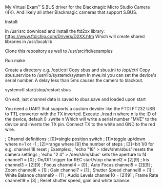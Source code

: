 My Virtual Exam™ S.BUS driver for the Blackmagic Micro Studio Camera (4K). And likely all other Blackmagic cameras that support S.BUS.Install:In /usr/src download and install the ftd2xx library:https://www.ftdichip.com/Drivers/D2XX.htmWhich will create shared libraries in /usr/local/libClone this repository as well to /usr/src/ftdi/examplesRun makeCreate a directory e.g. /opt/ctrlCopy sbus and sbus.ini to /opt/ctrlCopy sbus.service to /usr/lib/systemd/systemIn mve.ini you can set the device's serial number. A delay less than 5ms causes the camera to blackout.systemctl start/stop/restart sbusOn exit, last channel data is saved to sbus.save and loaded upon startYou need a UART that supports a custom devider like the FTDI FT232 USB to TTL converter with the TX inverted.Execute ./read n where n is the ID of the device, default 0./write nWhich will write a serial number "MVE" to the device and inverts the TX pin.Connect TX to the white and GND to the red wire.; Channel definitions; [0]=single position switch; [1]=toggle up/down where n=1 or -1; [2]=range where [9] the number of steps; [3]=bit 1/0 for e.g. channel 18 reset; Examples:; 'echo "18" > /dev/shm/sbus' resets the camera settings; 'echo "2 4" > /dev/shm/sbus' sets the aperture to f4channel1 = [0]                  ; On/Off trigger for REC start/stopchannel2 = [2][9]               ; Irischannel3 = [2][9]               ; Focuschannel4 = [0]                  ; Auto Focuschannel5 = [2][9]               ; Zoomchannel6 = [1]                  ; Gainchannel7 = [1]                  ; Shutter Speedchannel8 = [1]                  ; White Balancechannel9 = [1]                  ; Audio Levelschannel10 = [2][9]              ; Frame Ratechannel18 = [3]                 ; Reset shutter speed, gain and white balance